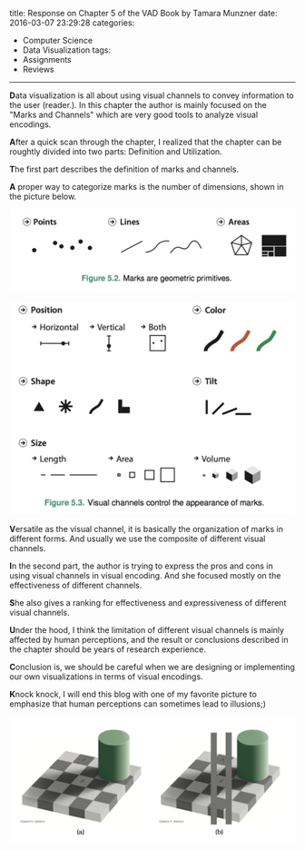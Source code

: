 title: Response on Chapter 5 of the VAD Book by Tamara Munzner
date: 2016-03-07 23:29:28
categories:
- Computer Science
- Data Visualization
tags:
- Assignments
- Reviews
---

**D**ata visualization is all about using visual channels to convey information to the user (reader.). In this chapter the author is mainly focused on the "Marks and Channels" which are very good tools to analyze visual encodings.

**A**fter a quick scan through the chapter, I realized that the chapter can be roughtly divided into two parts: Definition and Utilization.

**T**he first part describes the definition of marks and channels.

**A** proper way to categorize marks is the number of dimensions, shown in the picture below.

![Marks](/images/ch5marks.png)

![Channels](/images/ch5channels.png)

**V**ersatile as the visual channel, it is basically the organization of marks in different forms. And usually we use the composite of different visual channels.

**I**n the second part, the author is trying to express the pros and cons in using visual channels in visual encoding. And she focused mostly on the effectiveness of different channels.

**S**he also gives a ranking for effectiveness and expressiveness of different visual channels.

**U**nder the hood, I think the limitation of different visual channels is mainly affected by human perceptions, and the result or conclusions described in the chapter should be years of research experience.

**C**onclusion is, we should be careful when we are designing or implementing our own visualizations in terms of visual encodings.

**K**nock knock, I will end this blog with one of my favorite picture to emphasize that human perceptions can sometimes lead to illusions;)

![Illusion](/images/ch5illusion.png)

